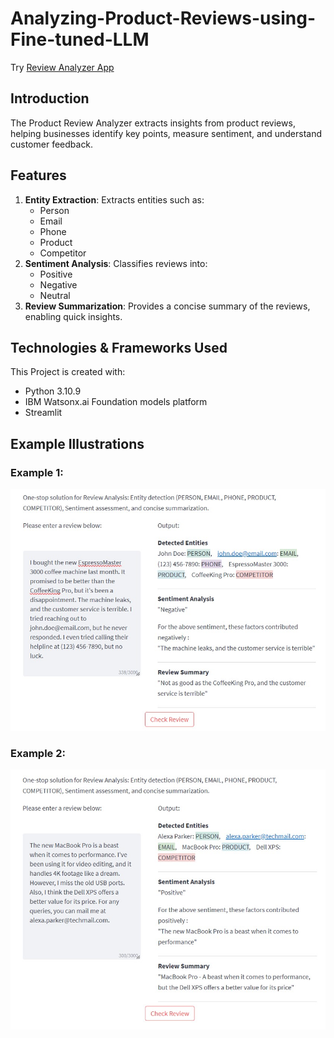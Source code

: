 # Analyzing-Product-Reviews-using-Fine-tuned-LLM

Try [Review Analyzer App](https://review-analysis-app.streamlit.app/)

## Introduction
The Product Review Analyzer extracts insights from product reviews, helping businesses identify key points, measure sentiment, and understand customer feedback.

## Features
1. **Entity Extraction**: Extracts entities such as:
   - Person
   - Email
   - Phone
   - Product
   - Competitor
2. **Sentiment Analysis**: Classifies reviews into:
   - Positive
   - Negative
   - Neutral
3. **Review Summarization**: Provides a concise summary of the reviews, enabling quick insights.


## Technologies & Frameworks Used
This Project is created with:
* Python 3.10.9
* IBM Watsonx.ai Foundation models platform
* Streamlit

## Example Illustrations

### Example 1:
![Entity Extraction Example](https://github.com/ayan-haque/Analyzing-Product-Reviews-using-Fine-tuned-LLM/blob/main/sample_test_runs/test_run_1.jpg)

### Example 2:
![Sentiment Analysis Example](https://github.com/ayan-haque/Analyzing-Product-Reviews-using-Fine-tuned-LLM/blob/main/sample_test_runs/test_run_2.jpg)

